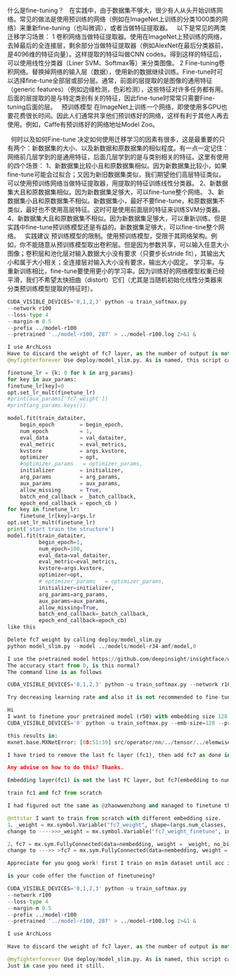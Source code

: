 什么是fine-tuning？
  在实践中，由于数据集不够大，很少有人从头开始训练网络。常见的做法是使用预训练的网络（例如在ImageNet上训练的分类1000类的网络）来重新fine-tuning（也叫微调），或者当做特征提取器。
  以下是常见的两类迁移学习场景：
1 卷积网络当做特征提取器。使用在ImageNet上预训练的网络，去掉最后的全连接层，剩余部分当做特征提取器（例如AlexNet在最后分类器前，是4096维的特征向量）。这样提取的特征叫做CNN codes。得到这样的特征后，可以使用线性分类器（Liner SVM、Softmax等）来分类图像。
2 Fine-tuning卷积网络。替换掉网络的输入层（数据），使用新的数据继续训练。Fine-tune时可以选择fine-tune全部层或部分层。通常，前面的层提取的是图像的通用特征（generic features）（例如边缘检测，色彩检测），这些特征对许多任务都有用。后面的层提取的是与特定类别有关的特征，因此fine-tune时常常只需要Fine-tuning后面的层。
 
预训练模型
在ImageNet上训练一个网络，即使使用多GPU也要花费很长时间。因此人们通常共享他们预训练好的网络，这样有利于其他人再去使用。例如，Caffe有预训练好的网络地址Model Zoo。

  何时以及如何Fine-tune
决定如何使用迁移学习的因素有很多，这是最重要的只有两个：新数据集的大小、以及新数据和原数据集的相似程度。有一点一定记住：网络前几层学到的是通用特征，后面几层学到的是与类别相关的特征。这里有使用的四个场景：
1、新数据集比较小且和原数据集相似。因为新数据集比较小，如果fine-tune可能会过拟合；又因为新旧数据集类似，我们期望他们高层特征类似，可以使用预训练网络当做特征提取器，用提取的特征训练线性分类器。
2、新数据集大且和原数据集相似。因为新数据集足够大，可以fine-tune整个网络。
3、新数据集小且和原数据集不相似。新数据集小，最好不要fine-tune，和原数据集不类似，最好也不使用高层特征。这时可是使用前面层的特征来训练SVM分类器。
4、新数据集大且和原数据集不相似。因为新数据集足够大，可以重新训练。但是实践中fine-tune预训练模型还是有益的。新数据集足够大，可以fine-tine整个网络。
 
实践建议
预训练模型的限制。使用预训练模型，受限于其网络架构。例如，你不能随意从预训练模型取出卷积层。但是因为参数共享，可以输入任意大小图像；卷积层和池化层对输入数据大小没有要求（只要步长stride fit），其输出大小和属于大小相关；全连接层对输入大小没有要求，输出大小固定。
学习率。与重新训练相比，fine-tune要使用更小的学习率。因为训练好的网络模型权重已经平滑，我们不希望太快扭曲（distort）它们（尤其是当随机初始化线性分类器来分类预训练模型提取的特征时）。

```py
CUDA_VISIBLE_DEVICES='0,1,2,3' python -u train_softmax.py
--network r100
--loss-type 4
--margin-m 0.5
--prefix ../model-r100
--pretrained '../model-r100, 287' > ../model-r100.log 2>&1 &

I use ArchLoss
Have to discard the weight of fc7 layer, as the number of output is not the same.
@myfighterforever Use deploy/model_slim.py. As is named, this script can slim model. Just in case you need it still.
```
```py
finetune_lr = {k: 0 for k in arg_params}
for key in aux_params:
finetune_lr[key]=0
opt.set_lr_mult(finetune_lr)
#print(aux_params['fc7_weight'])
#print(arg_params.keys())

model.fit(train_dataiter,
    begin_epoch        = begin_epoch,
    num_epoch          = 1,
    eval_data          = val_dataiter,
    eval_metric        = eval_metrics,
    kvstore            = args.kvstore,
    optimizer          = opt,
    #optimizer_params   = optimizer_params,
    initializer        = initializer,
    arg_params         = arg_params,
    aux_params         = aux_params,
    allow_missing      = True,
    batch_end_callback = _batch_callback,
    epoch_end_callback = epoch_cb )
for key in finetune_lr:
    finetune_lr[key]=args.lr
opt.set_lr_mult(finetune_lr)
print('start train the structure')
model.fit(train_dataiter,
          begin_epoch=1,
          num_epoch=100,
          eval_data=val_dataiter,
          eval_metric=eval_metrics,
          kvstore=args.kvstore,
          optimizer=opt,
          # optimizer_params   = optimizer_params,
          initializer=initializer,
          arg_params=arg_params,
          aux_params=aux_params,
          allow_missing=True,
          batch_end_callback=_batch_callback,
          epoch_end_callback=epoch_cb)
like this
```
```py
Delete fc7 weight by calling deploy/model_slim.py
python model_slim.py --model ../models/model-r34-amf/model,0
```
```py
I use the pretrained model https://github.com/deepinsight/insightface/wiki/Model-Zoo#31-lresnet100e-irarcfacems1m-refine-v2 to finetune on the same ms1m-refine-v2 dataset(https://github.com/deepinsight/insightface/wiki/Dataset-Zoo#ms1m-refine-v2recommended)
The accuracy start from 0, is this normal?
The command line is as follows

CUDA_VISIBLE_DEVICES='0,1,2,3' python -u train_softmax.py --network r100 --loss-type 4 --margin-m 0.5 --data-dir ../datasets/faces_emore  --prefix ../model-r100 --per-batch-size 64  --pretrained ../pre_trained_models/model-r100-ii/model,0

Try decreasing learning rate and also it is not recommended to fine-tune the same dataset.
```
```py
Hi
I want to finetune your pretrained model (r50) with embedding size 128. Starting point is your train_softmax.py:
CUDA_VISIBLE_DEVICES='0' python -u train_softmax.py --emb-size=128 --pretrained '../models/model-r50-am-lfw/model,0' --network r50 --loss-type 0 --margin-m 0.5 --data-dir ../datasets/faces_ms1m_112x112 --prefix ../models/model-r50-am-lfw/

this results in:
mxnet.base.MXNetError: [08:51:39] src/operator/nn/../tensor/../elemwise_op_common.h:123: Check failed: assign(&dattr, (*vec)[i]) Incompatible attr in node at 0-th output: expected [512], got [128]

I have tried to remove the last fc layer (fc1), then add fc7 as done in your code, then freeze all layers except fc7. Still the dimensions don't match.

Any advise on how to do this? Thanks.

Embedding layer(fc1) is not the last FC layer, but fc7(embedding to number of classes) is. You should train from scratch with different embedding size

train fc1 and fc7 from scratch

I had figured out the same as @zhaowwenzhong and managed to finetune the model by replacing the last two fully connected layers fc1 and fc7 and freezing all others.

@nttstar I want to train from scratch with different embedding size.
1、_weight = mx.symbol.Variable("fc7_weight", shape=(args.num_classes, args.emb_size), lr_mult=1.0, wd_mult=args.fc7_wd_mult)
change to ---->>>_weight = mx.symbol.Variable("fc7_weight_finetune", init = mx.init.Xavier(rnd_type='gaussian', factor_type="out", magnitude=2),shape=(args.num_classes, args.emb_size), lr_mult=1.0, wd_mult=args.fc7_wd_mult)

2、fc7 = mx.sym.FullyConnected(data=nembedding, weight = _weight, no_bias = True, num_hidden=args.num_classes, name='fc7')
change to --->> >fc7 = mx.sym.FullyConnected(data=nembedding, weight = _weight, no_bias = True, num_hidden=args.num_classes, name='fc7_finetune')
```
```py
Appreciate for you goog work! first I train on ms1m dataset until acc is 90% on train dataset. then I wan to finetune on my own data. I have make the *.rec and *.idx. but when I begun to finetune, the program load the pr-trained model, and crash. warning that the number of my dataset classes is not equeal to the ms1m. it seems we should freezen the FC layer.

is your code offer the function of finetuneing?

CUDA_VISIBLE_DEVICES='0,1,2,3' python -u train_softmax.py
--network r100
--loss-type 4
--margin-m 0.5
--prefix ../model-r100
--pretrained '../model-r100, 287' > ../model-r100.log 2>&1 &

I use ArchLoss

Have to discard the weight of fc7 layer, as the number of output is not the same.

@myfighterforever Use deploy/model_slim.py. As is named, this script can slim model.
Just in case you need it still.
```
